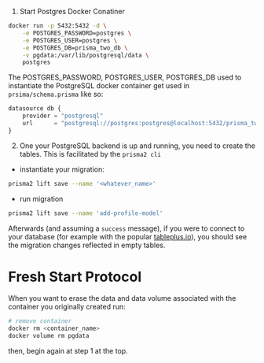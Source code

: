 1. Start Postgres Docker Conatiner
```sh
docker run -p 5432:5432 -d \
    -e POSTGRES_PASSWORD=postgres \
    -e POSTGRES_USER=postgres \
    -e POSTGRES_DB=prisma_two_db \
    -v pgdata:/var/lib/postgresql/data \
    postgres
```
The POSTGRES_PASSWORD, POSTGRES_USER, POSTGRES_DB used to instantiate the PostgreSQL docker container get used in `prsima/schema.prisma` like so:

```js
datasource db {
    provider = "postgresql"
    url      = "postgresql://postgres:postgres@localhost:5432/prisma_two_db?schema=prisma_two_db_schema"
}
```

2. One your PostgreSQL backend is up and running, you need to create the tables.  This is facilitated by the `prisma2 cli`

  - instantiate your migration:
```sh
prisma2 lift save --name '<whatever_name>'
```
 - run migration
```sh
prisma2 lift save --name 'add-profile-model'
```

Afterwards (and assuming a `success` message), if you were to connect to your database (for example with the popular [tableplus.io](https://tableplus.io/)), you should see the migration changes reflected in empty tables.  




# Fresh Start Protocol
When you want to erase the data and data volume associated with the container you originally created run:
```sh
# remove container
docker rm <container_name>
docker volume rm pgdata
```
then, begin again at step 1 at the top.
